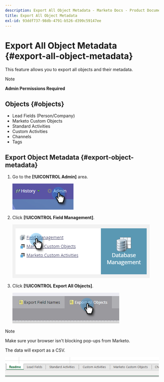 ```yaml
---
description: Export All Object Metadata - Marketo Docs - Product Documentation
title: Export All Object Metadata
exl-id: 93ddf737-98db-4791-b526-d399c59147ee
---
```

# Export All Object Metadata {#export-all-object-metadata}

This feature allows you to export all objects and their metadata.

>[!NOTE]
>
>**Admin Permissions Required**

## Objects {#objects}

* Lead Fields (Person/Company)
* Marketo Custom Objects
* Standard Activities
* Custom Activities
* Channels
* Tags

## Export Object Metadata {#export-object-metadata}

1. Go to the **[!UICONTROL Admin]** area.

   ![](assets/export-all-object-metadata-1.png)

1. Click **[!UICONTROL Field Management]**.

   ![](assets/export-all-object-metadata-2.png)

1. Click **[!UICONTROL Export All Objects]**.

   ![](assets/export-all-object-metadata-3.png)

>[!NOTE]
>
>Make sure your browser isn't blocking pop-ups from Marketo.

The data will export as a CSV.

   ![](assets/export-all-object-metadata-4.png)

